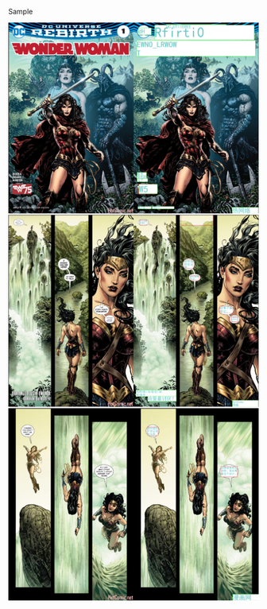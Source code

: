 Sample

![image](https://github.com/nessessary/seecomic/raw/master/pics/comic_trans_sample001.jpg)<br>
![image](https://github.com/nessessary/seecomic/raw/master/pics/comic_trans_sample002.jpg)<br>
![image](https://github.com/nessessary/seecomic/raw/master/pics/comic_trans_sample003.jpg)<br>
